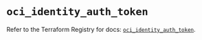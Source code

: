# `oci_identity_auth_token`

Refer to the Terraform Registry for docs: [`oci_identity_auth_token`](https://registry.terraform.io/providers/hashicorp/oci/7.19.0/docs/resources/identity_auth_token).

